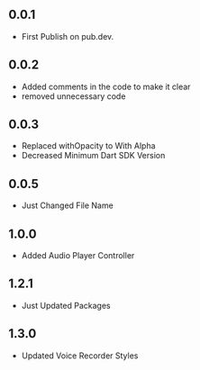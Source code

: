 ## 0.0.1
- First Publish on pub.dev.

## 0.0.2
- Added comments in the code to make it clear
- removed unnecessary code

## 0.0.3
- Replaced withOpacity to With Alpha
- Decreased Minimum Dart SDK Version

## 0.0.5
- Just Changed File Name


## 1.0.0
- Added Audio Player Controller


## 1.2.1
- Just Updated Packages

## 1.3.0
- Updated Voice Recorder Styles